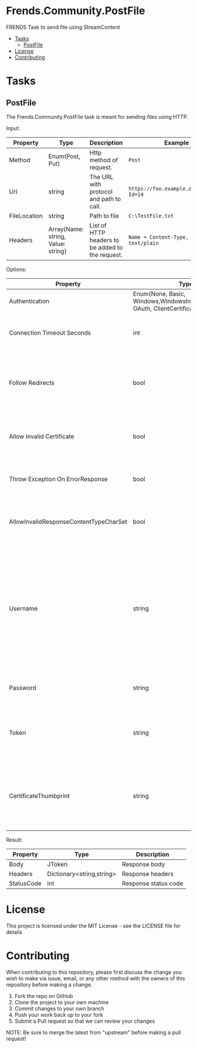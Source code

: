 # Frends.Community.PostFile
FRENDS Task to send file using StreamContent

- [Tasks](#tasks)
    - [PostFile](#postfile)
- [License](#license)
- [Contributing](#contributing)

Tasks
=====

## PostFile

The Frends.Community.PostFile task is meant for sending files using HTTP. 

Input:

| Property          | Type                               | Description												| Example                                   |
|-------------------|----------------------------------------|------------------------------------------------------|-------------------------------------------|
| Method            | Enum(Post, Put)					 | Http method of request.									|  `Post`									|
| Url               | string                             | The URL with protocol and path to call.					| `https://foo.example.org/path/to?Id=14`	|
| FileLocation      | string                             | Path to file												| `C:\TestFile.txt`							|
| Headers           | Array{Name: string, Value: string} | List of HTTP headers to be added to the request.			| `Name = Content-Type, Value = text/plain` |

Options:

| Property                         | Type                               | Description                                                         |
|----------------------------------|------------------------------------|---------------------------------------------------------------------|
| Authentication                   | Enum(None, Basic, Windows,WindowsIntegratedSecurity, OAuth, ClientCertificate ) | Different options for authentication for the HTTP request.   |
| Connection Timeout Seconds       | int                                | Timeout in seconds to be used for the connection and operation. Default is 30 seconds. |
| Follow Redirects                 | bool                               | If FollowRedirects is set to false, all responses with an HTTP status code from 300 to 399 is returned to the application. Default is true.|
| Allow Invalid Certificate        | bool                               | Do not throw an exception on certificate error. Setting this to true is discouraged in production. |
| Throw Exception On ErrorResponse | bool                               | Throw a WebException if return code of request is not successful.  |
| AllowInvalidResponseContentTypeCharSet | bool                         | Some Api's return faulty content-type charset header. If set to true this overrides the returned charset. |
| Username                         | string                             | This field is available for Basic- and Windows Authentication. If Windows Authentication is selected Username needs to be of format domain\username. Basic authentication will add a base64 encoded Authorization header consisting of Username and password fields. |
| Password                         | string                             | This field is available for Basic- and Windows Authentication.  |
| Token                            | string                             | Token to be used in an OAuth request. The token will be added as a Authentication header. `Authorization Bearer '{Token}'` |
| CertificateThumbprint            | string                             | This field is used with Client Certificate Authentication. The certificate needs to be found in Cert\CurrentUser\My store on the agent running the process |

Result:

| Property          | Type                      | Description          |
|-------------------|---------------------------|----------------------|
| Body              | JToken                    | Response body        |
| Headers           | Dictionary<string,string> | Response headers     |
| StatusCode        | int                       | Response status code | 


License
=======
This project is licensed under the MIT License - see the LICENSE file for details

Contributing
============
When contributing to this repository, please first discuss the change you wish to make via issue, email, or any other method with the owners of this repository before making a change.

1. Fork the repo on GitHub
2. Clone the project to your own machine
3. Commit changes to your own branch
4. Push your work back up to your fork
5. Submit a Pull request so that we can review your changes

NOTE: Be sure to merge the latest from "upstream" before making a pull request!
